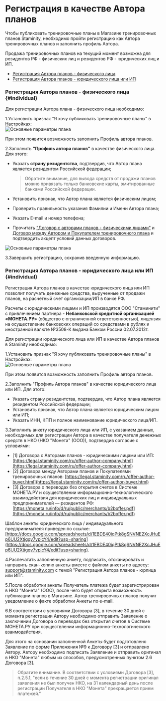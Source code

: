 # Регистрация в качестве Автора планов

Чтобы публиковать тренировочные планы в Магазине тренировочных планов Staminity, необходимо пройти регистрацию как Автора тренировочных планов и заполнить профиль Автора.

Продажа тренировочных планов на текущий момент возможна для резидентов РФ - физических лиц и резидентов РФ - юридических лиц и ИП.

* [Регистрация Автора планов - физического лица](#individual)
* [Регистрация Автора планов - юридического лица или ИП](#company)

### Регистрация Автора планов - физического лица {#individual}

Для регистрации Автора плана - физического лица необходимо:

1.Установить признак "Я хочу публиковать тренировочные планы" в Настройках:  
![Основные параметры плана](https://264710.selcdn.ru/assets/images/_new/settings/agent-author-isactive.png)

При этом появится возможность заполнить Профиль автора планов.

2.Заполнить **"Профиль автора планов"** в качестве физического лица.   
Для этого:

* Указать **страну резидентства**, подтвердив, что Автор плана является резидентом Российской федерации;

  > Обратите внимание, для вывода средств от продажи планов можно привязать только банковские карты, эмитированные банками Российской федерации.

* Установить признак, что Автор плана является физическим лицом;

* Проверить правильность указания Фамилии и Имени Автора плана;
* Указать Е-mail и номер телефона;
* Прочитать ["Договор с авторами планов - физическими лицами"](https://legal.staminity.com/ru/offer-author-individual.html) и [Договор между Автором и Покупателем тренировочного плана](https://legal.staminity.com/ru/offer-author-buyer.html) и подтвердить акцепт условий данных договоров. 

![Основные параметры плана](https://264710.selcdn.ru/assets/images/_new/settings/agent-author-individual.png)

3.Завершить регистрацию, сохранив введенную информацию.

### Регистрация Автора планов - юридического лица или ИП {#individual}

Регистрация Автора планов в качестве юридического лица или ИП позволит получать денежные средства, вырученные от продажи планов, на расчетный счет организации/ИП в банке РФ.

Расчеты с юридическими лицами и ИП производятся ООО "Стаминити" с привлечением партнера - **Небанковской кредитной организацией «МОНЕТА.РУ»** \(общество с ограниченной ответственностью\), лицензия на осуществление банковских операций со средствами в рублях и иностранной валюте №3508-К выдана Банком России 02.07.2012г.

Для регистрации юридического лица или ИП в качестве Автора планов в Staminity необходимо:

1.Установить признак "Я хочу публиковать тренировочные планы" в Настройках:  
![Основные параметры плана](https://264710.selcdn.ru/assets/images/_new/settings/agent-author-isactive.png)

При этом появится возможность заполнить Профиль автора планов.

2.Заполнить "Профиль Автора планов" в качестве юридического лица или ИП. Для этого:

* Указать страну резидентства, подтвердив, что Автор плана является резидентом Российской федерации;
* Установить признак, что Автор плана является юридическим лицом или ИП;
* Указать ИНН, КПП и полное наименование юридического лица/ИП.

3.Заполнить анкету юридического лица или ИП, с указанием данных, необходимых для регистрации Автора в качестве получателя денежных средств в НКО \(НКО "Монета" \(ООО\)\), подтвердив согласие с условиями:

* \[1\] Договора с Авторами планов - юридическими лицами или ИП:  
  [https://legal.staminity.com/ru/offer-author-company.html](https://legal.staminity.com/ru/offer-author-company.html)
* \[2\] Договора между Авторами планов и Покупателями тренировочных планов: [https://legal.staminity.com/ru/offer-author-buyer.html](https://legal.staminity.com/ru/offer-author-buyer.html)
* \[3\] Договора о переводах без открытия счетов в Системе МОНЕТА.РУ и осуществлении информационно-технологического взаимодействия для юридических лиц и индивидуальных предпринимателей — резидентов РФ: [https://moneta.ru/info/d/ru/public/merchants/b2boffer.pdf](https://moneta.ru/info/d/ru/public/merchants/b2boffer.pdf)

Шаблон анкеты юридического лица / индивидуального предпринимателя приведен по ссылке: [https://docs.google.com/spreadsheets/d/1EBDE40iqPtk8gSNVNE2XcJHuEp6UU2Xtigqv7vplcY4/edit?usp=sharing](https://docs.google.com/spreadsheets/d/1EBDE40iqPtk8gSNVNE2XcJHuEp6UU2Xtigqv7vplcY4/edit?usp=sharing).

4.Распечатать заполненную анкету, подписать, отсканировать и направить скан-копию анкеты вместе с файлом анкеты по адресу: [support@staminity.com](mailto:support@staminity.com) с темой "Регистрация Автора планов - юрлица или ИП".

5.После обработки анкеты Получатель платежа будет зарегистрирован в НКО "Монета" \(ООО\), после чего будет открыта возможность публикации планов в Магазине. Автор тренировочных планов получит уведомление о факте обработки Анкеты по e-mail.

6.В соответствии с условиями Договора \[3\], в течение 30 дней с момента регистрации Автору необходимо отправить Заявление о заключении Договора о переводах без открытия счетов в Системе МОНЕТА.РУ при осуществлении информационно-технологического взаимодействия.

Для этого на основании заполненной Анкеты будет подготовлено Заявление по форме Приложения №9 к Договору \[3\] и отправлено Автору. Автору необходимо подписать Заявление и отправить оригинал в НКО "Монета" любым из способов, предусмотренных пунктом 2.6 Договора \[3\].

> Обратите внимание. В соответствии с условиями Договора \[3\], п.2.5.1, "если в течение 30 дней с момента регистрации оригинал заявления не был получен НКО, на 31 календарный день после регистрации Получателя в НКО "Монета" прекращается прием платежей."



